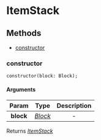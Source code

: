 # ItemStack


## Methods
- [constructor](#constructor)
  
### **constructor**
`
constructor(block: Block);
`

#### Arguments
| Param | Type | Description |
| :---: | :---: | :---: |
| **block** | [*Block*]("Block.md") | - |

Returns [*ItemStack*]("ItemStack.md")

